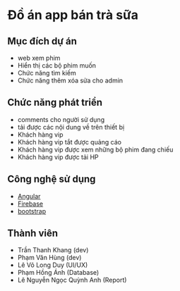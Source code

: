 # Đồ án app bán trà sữa
## Mục đích dự án
- web xem phim 
- Hiển thị các bộ phim muốn
- Chức năng tìm kiếm
- Chức năng thêm xóa sửa cho admin

## Chức năng phát triển
- comments cho người sử dụng
- tải được các nội dung về trên thiết bị
- Khách hàng vip
- Khách hàng vip tắt được quảng cáo
- Khách hàng vip được xem những bộ phim đang chiếu
- Khách hàng vip được tải HP

## Công nghệ sử dụng
- [Angular]([https://developer.android.com/studio](https://angular.io))
- [Firebase](https://firebase.google.com)
- [bootstrap](https://getbootstrap.com)

## Thành viên
- Trần Thanh Khang (dev)
- Phạm Văn Hùng (dev)
- Lê Võ Long Duy (UI/UX)
- Phạm Hồng Ánh (Database)
- Lê Nguyễn Ngọc Quỳnh Anh (Report)
